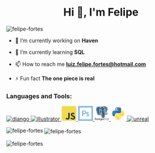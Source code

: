 <h1 align="center">Hi 👋, I'm Felipe</h1>
<p align="left"> <img src="https://komarev.com/ghpvc/?username=felipe-fortes&label=Profile%20views&color=0e75b6&style=flat" alt="felipe-fortes" /> </p>

- 🔭 I’m currently working on **Haven**

- 🌱 I’m currently learning **SQL**

- 📫 How to reach me **luiz.felipe.fortes@hotmail.com**

- ⚡ Fun fact **The one piece is real**

<h3 align="left">Languages and Tools:</h3>
<p align="left"> <a href="https://www.djangoproject.com/" target="_blank" rel="noreferrer"> <img src="https://cdn.worldvectorlogo.com/logos/django.svg" alt="django" width="40" height="40"/> </a> <a href="https://www.adobe.com/in/products/illustrator.html" target="_blank" rel="noreferrer"> <img src="https://www.vectorlogo.zone/logos/adobe_illustrator/adobe_illustrator-icon.svg" alt="illustrator" width="40" height="40"/> </a> <a href="https://developer.mozilla.org/en-US/docs/Web/JavaScript" target="_blank" rel="noreferrer"> <img src="https://raw.githubusercontent.com/devicons/devicon/master/icons/javascript/javascript-original.svg" alt="javascript" width="40" height="40"/> </a> <a href="https://www.photoshop.com/en" target="_blank" rel="noreferrer"> <img src="https://raw.githubusercontent.com/devicons/devicon/master/icons/photoshop/photoshop-line.svg" alt="photoshop" width="40" height="40"/> </a> <a href="https://www.postgresql.org" target="_blank" rel="noreferrer"> <img src="https://raw.githubusercontent.com/devicons/devicon/master/icons/postgresql/postgresql-original-wordmark.svg" alt="postgresql" width="40" height="40"/> </a> <a href="https://www.python.org" target="_blank" rel="noreferrer"> <img src="https://raw.githubusercontent.com/devicons/devicon/master/icons/python/python-original.svg" alt="python" width="40" height="40"/> </a> <a href="https://unrealengine.com/" target="_blank" rel="noreferrer"> <img src="https://raw.githubusercontent.com/kenangundogan/fontisto/036b7eca71aab1bef8e6a0518f7329f13ed62f6b/icons/svg/brand/unreal-engine.svg" alt="unreal" width="40" height="40"/> </a> </p>

<p><img align="left" src="https://github-readme-stats.vercel.app/api/top-langs?username=felipe-fortes&show_icons=true&locale=en&layout=compact" alt="felipe-fortes" /></p>

<p>&nbsp;<img align="center" src="https://github-readme-stats.vercel.app/api?username=felipe-fortes&show_icons=true&locale=en" alt="felipe-fortes" /></p>

<p><img align="center" src="https://github-readme-streak-stats.herokuapp.com/?user=felipe-fortes&" alt="felipe-fortes" /></p>
